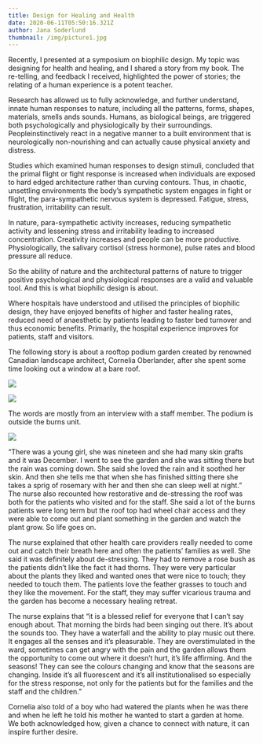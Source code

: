 ```yaml
---
title: Design for Healing and Health
date: 2020-06-11T05:50:16.321Z
author: Jana Soderlund
thumbnail: /img/picture1.jpg
---
```

Recently, I presented at a symposium on biophilic design. My topic was designing for health and healing, and I shared a story from my book. The re-telling, and feedback I received, highlighted the power of stories; the relating of a human experience is a potent teacher. 

Research has allowed us to fully acknowledge, and further understand, innate human responses to nature, including all the patterns, forms, shapes, materials, smells ands sounds. Humans, as biological beings, are triggered both psychologically and physiologically by their surroundings. Peopleinstinctively react in a negative manner to a built environment that is neurologically non-nourishing and can actually cause physical anxiety and distress. 

Studies which examined human responses to design stimuli, concluded that the primal flight or fight response is increased when individuals are exposed to hard edged architecture rather than curving contours. Thus, in chaotic, unsettling environments the body’s sympathetic system engages in fight or flight, the para-sympathetic nervous system is depressed. Fatigue, stress, frustration, irritability can result. 

In nature, para-sympathetic activity increases, reducing sympathetic activity and lessening stress and irritability leading to increased concentration. Creativity increases and people can be more productive. Physiologically, the salivary cortisol (stress hormone), pulse rates and blood pressure all reduce.

So the ability of nature and the architectural patterns of nature to trigger positive psychological and physiological responses are a valid and valuable tool. And this is what biophilic design is about.

Where hospitals have understood and utilised the principles of biophilic design, they have enjoyed benefits of higher and faster healing rates, reduced need of anaesthetic by patients leading to faster bed turnover and thus economic benefits. Primarily, the hospital experience improves for patients, staff and visitors.

The following story is about a rooftop podium garden created by renowned Canadian landscape architect, Cornelia Oberlander, after she spent some time looking out a window at a bare roof. 



![](/img/imgp1866.jpg)

![](/img/imgp1863.jpg)



The words are mostly from an interview with a staff member. The podium is outside the burns unit.



![](/img/imgp1862.jpg)

“There was a young girl, she was nineteen and she had many skin grafts and it was December. I went to see the garden and she was sitting there but the rain was coming down. She said she loved the rain and it soothed her skin. And then she tells me that when she has finished sitting there she takes a sprig of rosemary with her and then she can sleep well at night.” The nurse also recounted how restorative and de-stressing the roof was both for the patients who visited and for the staff. She said a lot of the burns patients were long term but the roof top had wheel chair access and they were able to come out and plant something in the garden and watch the plant grow. So life goes on.

The nurse explained that other health care providers really needed to come out and catch their breath here and often the patients’ families as well. She said it was definitely about de-stressing. They had to remove a rose bush as the patients didn’t like the fact it had thorns. They were very particular about the plants they liked and wanted ones that were nice to touch; they needed to touch them. The patients love the feather grasses to touch and they like the movement. For the staff, they may suffer vicarious trauma and the garden has become a necessary healing retreat.

The nurse explains that “it is a blessed relief for everyone that I can’t say enough about. That morning the birds had been singing out there. It’s about the sounds too. They have a waterfall and the ability to play music out there. It engages all the senses and it’s pleasurable. They are overstimulated in the ward, sometimes can get angry with the pain and the garden allows them the opportunity to come out where it doesn’t hurt, it’s life affirming. And the seasons! They can see the colours changing and know that the seasons are changing. Inside it’s all fluorescent and it’s all institutionalised so especially for the stress response, not only for the patients but for the families and the staff and the children.”

Cornelia also told of a boy who had watered the plants when he was there and when he left he told his mother he wanted to start a garden at home. We both acknowledged how, given a chance to connect with nature, it can inspire further desire.
